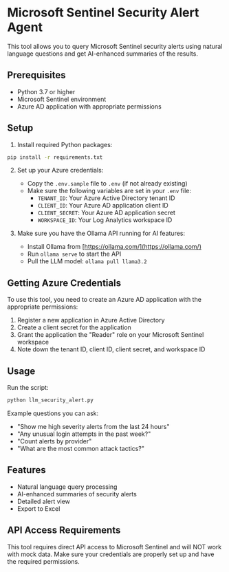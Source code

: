 # Microsoft Sentinel Security Alert Agent

This tool allows you to query Microsoft Sentinel security alerts using natural language questions and get AI-enhanced summaries of the results.

## Prerequisites

- Python 3.7 or higher
- Microsoft Sentinel environment
- Azure AD application with appropriate permissions

## Setup

1. Install required Python packages:

```bash
pip install -r requirements.txt
```

2. Set up your Azure credentials:
   - Copy the `.env.sample` file to `.env` (if not already existing)
   - Make sure the following variables are set in your `.env` file:
     - `TENANT_ID`: Your Azure Active Directory tenant ID
     - `CLIENT_ID`: Your Azure AD application client ID
     - `CLIENT_SECRET`: Your Azure AD application secret
     - `WORKSPACE_ID`: Your Log Analytics workspace ID

3. Make sure you have the Ollama API running for AI features:
   - Install Ollama from [https://ollama.com/](https://ollama.com/)
   - Run `ollama serve` to start the API
   - Pull the LLM model: `ollama pull llama3.2`

## Getting Azure Credentials

To use this tool, you need to create an Azure AD application with the appropriate permissions:

1. Register a new application in Azure Active Directory
2. Create a client secret for the application
3. Grant the application the "Reader" role on your Microsoft Sentinel workspace
4. Note down the tenant ID, client ID, client secret, and workspace ID

## Usage

Run the script:

```bash
python llm_security_alert.py
```

Example questions you can ask:

- "Show me high severity alerts from the last 24 hours"
- "Any unusual login attempts in the past week?"
- "Count alerts by provider"
- "What are the most common attack tactics?"

## Features

- Natural language query processing
- AI-enhanced summaries of security alerts
- Detailed alert view
- Export to Excel

## API Access Requirements

This tool requires direct API access to Microsoft Sentinel and will NOT work with mock data. Make sure your credentials are properly set up and have the required permissions. 